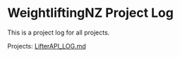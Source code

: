 # WeightliftingNZ Project Log

This is a project log for all projects.

Projects:
[LifterAPI_LOG.md](https://github.com/WeightliftingNZ/project.log/tree/main/LifterAPI_LOG.md)

